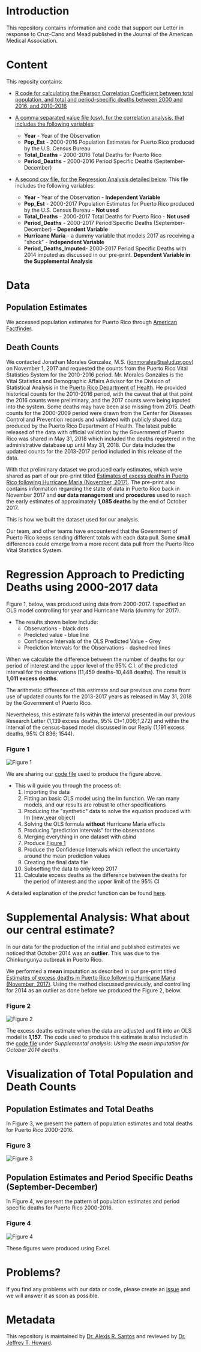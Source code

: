 # Introduction 
This repository contains information and code that support our Letter in response to Cruz-Cano and Mead published in the Journal of the American Medical Association. 

# Content
This reposity contains:

* [R code for calculating the Pearson Correlation Coefficient between total population, and total and period-specific deaths between 2000 and 2016, and 2010-2016](Code_Correlations_JAMA_Reply.R)

* [A comma separated value file (csv), for the correlation analysis, that includes the following variables](Puerto_Rico_Deaths_00_16.csv):
    + **Year** - Year of the Observation 
    + **Pop_Est** - 2000-2016 Population Estimates for Puerto Rico produced by the U.S. Census Bureau 
    + **Total_Deaths** - 2000-2016 Total Deaths for Puerto Rico 
    + **Period_Deaths** - 2000-2016 Period Specific Deaths (September-December)  

* [A second csv file, for the Regression Analysis detailed below](Puerto_Rico_Deaths_00_17.csv). This file includes the following  variables:
    + **Year** - Year of the Observation - **Independent Variable**
    + **Pop_Est** - 2000-2017 Population Estimates for Puerto Rico produced by the U.S. Census Bureau - **Not used**
    + **Total_Deaths** - 2000-2017 Total Deaths for Puerto Rico - **Not used**
    + **Period_Deaths** - 2000-2017 Period Specific Deaths (September-December)  - **Dependent Variable**
    + **Hurricane Maria** - a dummy variable that models 2017 as receiving a "shock" - **Independent Variable**
    + **Period_Deaths_Imputed**- 2000-2017 Period Specific Deaths with 2014 imputed as discussed in our pre-print. **Dependent Variable in the Supplemental Analysis**

# Data 

## Population Estimates
We accessed population estimates for Puerto Rico through [American Factfinder](https://factfinder.census.gov/faces/nav/jsf/pages/index.xhtml). 

## Death Counts
We contacted Jonathan Morales Gonzalez, M.S. (jonmorales@salud.pr.gov) on November 1, 2017 and requested the counts from the Puerto Rico Vital Statistics System for the 2010-2016 period. Mr. Morales Gonzáles is the Vital Statistics and Demographic Affairs Advisor for the Division of Statistical Analysis in the [Puerto Rico Department of Health](http://www.salud.gov.pr/). He provided historical counts for the 2010-2016 period, with the caveat that at that point the 2016 counts were preliminary, and the 2017 counts were being inputed into the system. Some deaths may have been also missing from 2015. Death counts for the 2000-2009 period were drawn from the Center for Diseases Control and Prevention records and validated with publicly shared data produced by the Puerto Rico Department of Health.  The latest public released of the data with official validation by the Government of Puerto Rico was shared in May 31, 2018 which included the deaths registered in the administrative database up until May 31, 2018. Our data includes the updated counts for the 2013-2017 period included in this release of the data. 

With that preliminary dataset we produced early estimates, which were shared as part of our pre-print titled [Estimates of excess deaths in Puerto Rico following Hurricane Maria (November, 2017)](https://osf.io/preprints/socarxiv/s7dmu/). The pre-print also contains information regarding the state of data in Puerto Rico back in November 2017 and **our data management** and **procedures** used to reach the early estimates of approximately **1,085 deaths** by the end of October 2017. 

This is how we built the dataset used for our analysis.

Our team, and other teams have encountered that the Government of Puerto Rico keeps sending different totals with each data pull. Some **small** differences could emerge from a more recent data pull from the Puerto Rico Vital Statistics System. 

# Regression Approach to Predicting Deaths using 2000-2017 data
Figure 1, below, was produced using data from 2000-2017. I specified an OLS model controlling for year and Hurricane Maria (dummy for 2017). 

* The results shown below include: 
    + Observations - black dots
    + Predicted value - blue line
    + Confidence Intervals of the OLS Predicted Value - Grey 
    + Prediction Intervals for the Observations - dashed red lines

When we calculate the difference between the number of deaths for our period of interest and the upper level of the 95% C.I. of the predicted interval for the observations (11,459 deaths-10,448 deaths). The result is **1,011 excess deaths**. 

The arithmetic difference of this estimate and our previous one come from use of updated counts for the 2013-2017 years as released in May 31, 2018 by the Government of Puerto Rico. 

Nevertheless, this estimate falls within the interval presented in our previous Research Letter (1,139 excess deaths, 95% CI=1,006;1,272) and within the interval of the census-based model discussed in our Reply (1,191 excess deaths, 95% CI 836; 1544). 

### Figure 1 
![Figure 1](Rplot10.jpeg)

We are sharing our [code file](OLS_Figure_Repository.R) used to produce the figure above.

* This will guide you through the process of: 
    1. Importing the data
    2. Fitting an basic OLS model using the lm function. We ran many models, and our results are robust to other specifications 
    3. Producing the "synthetic" data to solve the equation produced with lm (new_year object)
    4. Solving the OLS formula **without** Hurricane Maria effects
    5. Producing "prediction intervals" for the observations 
    6. Merging everything in one dataset with *cbind* 
    7. Produce [Figure 1](RPlot10.jpeg) 
    8. Produce the Confidence Intervals which reflect the uncertainty around the mean prediction values
    9. Creating the final data file
    10. Subsetting the data to only keep 2017
    11. Calculate excess deaths as the difference between the deaths for the period of interest and the upper limit of the 95% CI 
    
A detailed explanation of the *predict* function can be found [here](https://www.sthda.com/english/articles/40-regression-analysis/166-predict-in-r-model-predictions-and-confidence-intervals). 

# Supplemental Analysis: What about our central estimate?
In our data for the production of the initial and published estimates we noticed that October 2014 was an **outlier**. This was due to the Chinkungunya outbreak in Puerto Rico. 

We performed a **mean** imputation as described in our pre-print titled [Estimates of excess deaths in Puerto Rico following Hurricane Maria (November, 2017)](https://osf.io/preprints/socarxiv/s7dmu/). Using the method discussed previously, and controlling for 2014 as an outlier as done before we produced the Figure 2, below. 

### Figure 2
![Figure 2](Rplot11.jpeg)

The excess deaths estimate when the data are adjusted and fit into an OLS model is **1,157**. The code used to produce this estimate is also included in the [code file](OLS_Figure_Repository.R) under *Supplemental analysis: Using the mean imputation for October 2014 deaths*.

# Visualization of Total Population and Death Counts
## Population Estimates and Total Deaths
In Figure 3, we present the pattern of population estimates and total deaths for Puerto Rico 2000-2016.

### Figure 3
![Figure 3](Total_Deaths_Pop_A.jpg)

## Population Estimates and Period Specific Deaths (September-December)
In Figure 4, we present the pattern of population estimates and period specific deaths for Puerto Rico 2000-2016.

### Figure 4
![Figure 4](Total_Deaths_Pop_B.jpg)

These figures were produced using Excel. 

# Problems?
If you find any problems with our data or code, please create an [issue](https://github.com/alexisrsantos/JAMA_Reply/issues) and we will answer it as soon as possible. 

# Metadata
This repository is maintained by [Dr. Alexis R. Santos](https://scholar.google.com/citations?user=oPZ-RDgAAAAJ&hl=en) and reviewed by [Dr. Jeffrey T. Howard](https://scholar.google.com/citations?user=l0A2z2YAAAAJ&hl=en).

